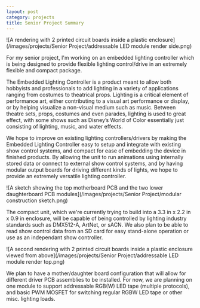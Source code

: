 ```yaml
---
layout: post
category: projects
title: Senior Project Summary
---
```

![A rendering with 2 printed circuit boards inside a plastic enclosure](/images/projects/Senior Project/addressable LED module render side.png)

For my senior project, I'm working on an embedded lighting controller which is being designed to provide flexible lighting control/drive in an extremely flexible and compact package. <!--more-->

The Embedded Lighting Controller is a product meant to allow both hobbyists and professionals to add lighting in a variety of applications ranging from costumes to theatrical props. Lighting is a critical element of performance art, either contributing to a visual art performance or display, or by helping visualize a non-visual medium such as music. Between theatre sets, props, costumes and even parades, lighting is used to great effect, with some shows such as Disney’s World of Color essentially just consisting of lighting, music, and water effects.

We hope to improve on existing lighting controllers/drivers by making the Embedded Lighting Controller easy to setup and integrate with existing show control systems, and compact for ease of embedding the device in finished products. By allowing the unit to run animations using internally stored data or connect to external show control systems, and by having modular output boards for driving different kinds of lights, we hope to provide an extremely versatile lighting controller.

![A sketch showing the top motherboard PCB and the two lower daughterboard PCB modules](/images/projects/Senior Project/modular construction sketch.png)

The compact unit, which we're currently trying to build into a 3.3 in x 2.2 in x 0.9 in enclosure, will be capable of being controlled by lighting industry standards such as DMX512-A, ArtNet, or sACN. We also plan to be able to read show control data from an SD card for easy stand-alone operation or use as an independant show controller.

![A second rendering with 2 printed circuit boards inside a plastic enclosure viewed from above](/images/projects/Senior Project/addressable LED module render top.png)

We plan to have a mother/daughter board configuration that will allow for different driver PCB assemblies to be installed. For now, we are planning on one module to support addressable RGB(W) LED tape (multiple protocols), and basic PWM MOSFET for switching regular RGBW LED tape or other misc. lighting loads.

